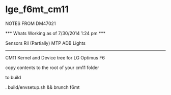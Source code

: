 lge_f6mt_cm11
=============
NOTES FROM DM47021

*** Whats Working as of 7/30/2014 1:24 pm ***

Sensors
Ril (Partially)
MTP
ADB
Lights

**********************************************


CM11 Kernel and Device tree for LG Optimus F6

copy contents to the root of your cm11 folder

to build

. build/envsetup.sh && brunch f6mt
